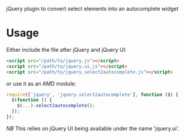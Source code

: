jQuery plugin to convert select elements into an autocomplete widget

Usage
=====

Either include the file after jQuery and jQuery UI:

``` html
<script src="/path/to/jquery.js"></script>
<script src="/path/to/jquery.ui.js"></script>
<script src="/path/to/jquery.select2autocomplete.js"></script>
```

or use it as an AMD module:

``` javascript
require(['jquery', 'jquery.select2autocomplete'], function ($) {
  $(function () {
    $(...).select2autocomplete();
  });
});
```

*NB* This relies on jQuery UI being available under the name 'jquery.ui'.
